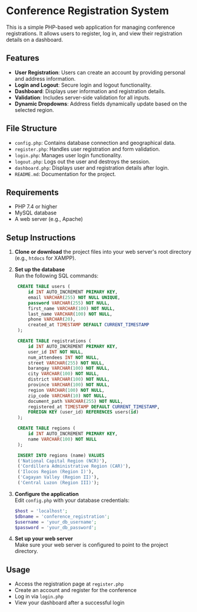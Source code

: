 
# Conference Registration System

This is a simple PHP-based web application for managing conference registrations. It allows users to register, log in, and view their registration details on a dashboard.

## Features

- **User Registration**: Users can create an account by providing personal and address information.
- **Login and Logout**: Secure login and logout functionality.
- **Dashboard**: Displays user information and registration details.
- **Validation**: Includes server-side validation for all inputs.
- **Dynamic Dropdowns**: Address fields dynamically update based on the selected region.

## File Structure

- `config.php`: Contains database connection and geographical data.
- `register.php`: Handles user registration and form validation.
- `login.php`: Manages user login functionality.
- `logout.php`: Logs out the user and destroys the session.
- `dashboard.php`: Displays user and registration details after login.
- `README.md`: Documentation for the project.

## Requirements

- PHP 7.4 or higher  
- MySQL database  
- A web server (e.g., Apache)

## Setup Instructions

1. **Clone or download** the project files into your web server's root directory (e.g., `htdocs` for XAMPP).

2. **Set up the database**  
   Run the following SQL commands:

   ```sql
    CREATE TABLE users (
        id INT AUTO_INCREMENT PRIMARY KEY,
        email VARCHAR(255) NOT NULL UNIQUE,
        password VARCHAR(255) NOT NULL,
        first_name VARCHAR(100) NOT NULL,
        last_name VARCHAR(100) NOT NULL,
        phone VARCHAR(20),
        created_at TIMESTAMP DEFAULT CURRENT_TIMESTAMP
    );

    CREATE TABLE registrations (
        id INT AUTO_INCREMENT PRIMARY KEY,
        user_id INT NOT NULL,
        num_attendees INT NOT NULL,
        street VARCHAR(255) NOT NULL,
        barangay VARCHAR(100) NOT NULL,
        city VARCHAR(100) NOT NULL,
        district VARCHAR(100) NOT NULL,
        province VARCHAR(100) NOT NULL,
        region VARCHAR(100) NOT NULL,
        zip_code VARCHAR(10) NOT NULL,
        document_path VARCHAR(255) NOT NULL,
        registered_at TIMESTAMP DEFAULT CURRENT_TIMESTAMP,
        FOREIGN KEY (user_id) REFERENCES users(id)
    );

    CREATE TABLE regions (
        id INT AUTO_INCREMENT PRIMARY KEY,
        name VARCHAR(100) NOT NULL
    );

    INSERT INTO regions (name) VALUES 
    ('National Capital Region (NCR)'),
    ('Cordillera Administrative Region (CAR)'),
    ('Ilocos Region (Region I)'),
    ('Cagayan Valley (Region II)'),
    ('Central Luzon (Region III)');

   ```

3. **Configure the application**  
   Edit `config.php` with your database credentials:

   ```php
   $host = 'localhost';
   $dbname = 'conference_registration';
   $username = 'your_db_username';
   $password = 'your_db_password';
   ```

4. **Set up your web server**  
   Make sure your web server is configured to point to the project directory.

## Usage

- Access the registration page at `register.php`
- Create an account and register for the conference
- Log in via `login.php`
- View your dashboard after a successful login
